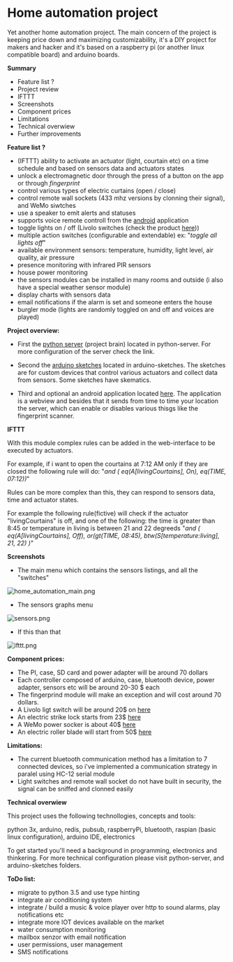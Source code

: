 # Home automation project #

Yet another home automation project. The main concern of the project is keeping price down and maximizing customizability, 
it's a DIY project for makers and hacker and it's based on a raspberry pi (or another linux compatible board) and arduino boards.


**Summary**

* Feature list ?
* Project review
* IFTTT
* Screenshots
* Component prices
* Limitations
* Technical overwiew
* Further improvements



**Feature list ?**

* (IFTTT) ability to activate an actuator (light, courtain etc) on a time schedule and based on sensors data and actuators states
* unlock a electromagnetic door through the press of a button on the app or through *fingerprint*
* control various types of electric curtains (open / close)
* control remote wall sockets (433 mhz versions by clonning their signal), and WeMo siwtches
* use a speaker to emit alerts and statuses
* supports voice remote controll from the [android](https://github.com/danionescu0/android-home-automation-support) application
* toggle lights on / off (Livolo switches (check the product [here](https://www.aliexpress.com/item/Free-Shipping-Livolo-EU-Standard-Remote-Switch-White-Crystal-Glass-Panel-110-250V-Wall-Light-Remote/629004768.html?spm=2114.13010608.0.126.Mt7G6z)))
* multiple action switches (configurable and extendable) ex: "_toggle all lights off_"
* available environment sensors: temperature, humidity, light level, air quality, air pressure
* presence monitoring with infrared PIR sensors
* house power monitoring 
* the sensors modules can be installed in many rooms and outside (i also have a special weather sensor module)
* display charts with sensors data
* email notifications if the alarm is set and someone enters the house
* burgler mode (lights are randomly toggled on and off and voices are played)


**Project overview:**

* First the [python server](https://github.com/danionescu0/home-automation/tree/master/python-server) (project brain) located in python-server.
For more configuration of the server check the link.

* Second the [arduino sketches](https://github.com/danionescu0/home-automation/tree/master/arduino-sketches) located in arduino-sketches. 
The sketches are for custom devices that control various actuators and collect data from sensors.
Some sketches have skematics.

* Third and optional an android application located [here](https://github.com/danionescu0/android-home-automation-support). 
The application is a webview and besides that it sends from time to time your location the server, 
which can enable or disables various thisgs like the fingerprint scanner.

**IFTTT**

With this module complex rules can be added in the web-interface to be executed by actuators.

For example, if i want to open the courtains at 7:12 AM only if they are closed the following rule will do:
"_and  ( eq(A[livingCourtains], On), eq(TIME, 07:12))_"

Rules can be more complex than this, they can respond to sensors data, time and actuator states.

For example the following rule(fictive) will check if the actuator "livingCourtains" is off, and one of the following: 
the time is greater than 8:45 or temperature in living is between 21 and 22 degreeds
"_and  ( eq(A[livingCourtains], Off), or(gt(TIME, 08:45), btw(S[temperature:living], 21, 22) )_"


**Screenshots** 

 * The main menu which contains the sensors listings, and all the "switches" 
 
![home_automation_main.png](https://github.com/danionescu0/home-automation/blob/master/screenshots/home_automation_hp.png)

 * The sensors graphs menu 
 
![sensors.png](https://github.com/danionescu0/home-automation/blob/master/screenshots/home_automation_graphs.png)

 * If this than that 
 
![ifttt.png](https://github.com/danionescu0/home-automation/blob/master/screenshots/home_automation_ifttt.png)


**Component prices:**

* The PI, case, SD card and power adapter will be around 70 dollars
* Each controller composed of arduino, case, bluetooth device, power adapter, sensors etc will be around 20-30 $ each
* The fingerprind module will make an exception and will cost around 70 dollars.
* A Livolo ligt switch will be around 20$ on [here](https://www.aliexpress.com/premium/livolo-eu.html?ltype=wholesale&d=y&origin=y&isViewCP=y&catId=0&initiative_id=SB_20161208130911&SearchText=livolo+eu&blanktest=0)
* An electric strike lock starts from 23$ [here](http://www.ebay.com/sch/i.html?_odkw=electric+door+lock&_osacat=0&_from=R40&_trksid=p2045573.m570.l1313.TR0.TRC0.H0.Xelectric+strike+lock.TRS0&_nkw=electric+strike+lock&_sacat=0)
* A WeMo power socker is about 40$ [here](http://www.belkin.com/us/Products/home-automation/c/wemo-home-automation/) 
* An electric roller blade will start from 50$ [here](http://www.ebay.com/sch/i.html?_odkw=electric+courtains&_osacat=0&_from=R40&_trksid=p2045573.m570.l1313.TR0.TRC0.H0.Xelectric+roller+blinds.TRS0&_nkw=electric+roller+blinds&_sacat=0)


**Limitations:**

* The current bluetooth communication method has a limitation to 7 connected devices, 
so i've implemented a communication strategy in paralel using HC-12 serial module
* Light switches and remote wall socket do not have built in security, the signal can be sniffed and clonned easily


**Technical overwiew**

This project uses the following technollogies, concepts and tools: 

python 3x, arduino, redis, pubsub, raspberryPi, bluetooth, raspian (basic linux configuration), arduino IDE, electronics

To get started you'll need a background in programming, electronics and thinkering. For more technical configuration
please visit python-server, and arduino-sketches folders.


**ToDo list:**

* migrate to python 3.5 and use type hinting
* integrate air conditioning system
* integrate / build a music & voice player over http to sound alarms, play notifications etc
* integrate more IOT devices available on the market
* water consumption monitoring
* mailbox senzor with email notification
* user permissions, user management
* SMS notifications
